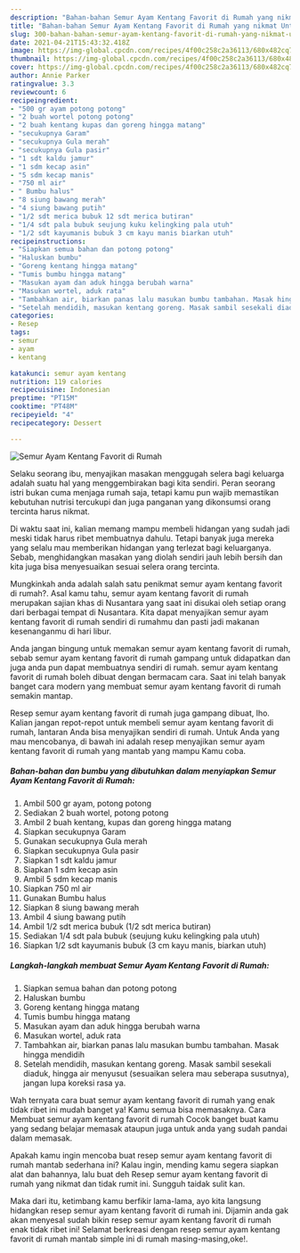 ```yaml
---
description: "Bahan-bahan Semur Ayam Kentang Favorit di Rumah yang nikmat Untuk Jualan"
title: "Bahan-bahan Semur Ayam Kentang Favorit di Rumah yang nikmat Untuk Jualan"
slug: 300-bahan-bahan-semur-ayam-kentang-favorit-di-rumah-yang-nikmat-untuk-jualan
date: 2021-04-21T15:43:32.418Z
image: https://img-global.cpcdn.com/recipes/4f00c258c2a36113/680x482cq70/semur-ayam-kentang-favorit-di-rumah-foto-resep-utama.jpg
thumbnail: https://img-global.cpcdn.com/recipes/4f00c258c2a36113/680x482cq70/semur-ayam-kentang-favorit-di-rumah-foto-resep-utama.jpg
cover: https://img-global.cpcdn.com/recipes/4f00c258c2a36113/680x482cq70/semur-ayam-kentang-favorit-di-rumah-foto-resep-utama.jpg
author: Annie Parker
ratingvalue: 3.3
reviewcount: 6
recipeingredient:
- "500 gr ayam potong potong"
- "2 buah wortel potong potong"
- "2 buah kentang kupas dan goreng hingga matang"
- "secukupnya Garam"
- "secukupnya Gula merah"
- "secukupnya Gula pasir"
- "1 sdt kaldu jamur"
- "1 sdm kecap asin"
- "5 sdm kecap manis"
- "750 ml air"
- " Bumbu halus"
- "8 siung bawang merah"
- "4 siung bawang putih"
- "1/2 sdt merica bubuk 12 sdt merica butiran"
- "1/4 sdt pala bubuk seujung kuku kelingking pala utuh"
- "1/2 sdt kayumanis bubuk 3 cm kayu manis biarkan utuh"
recipeinstructions:
- "Siapkan semua bahan dan potong potong"
- "Haluskan bumbu"
- "Goreng kentang hingga matang"
- "Tumis bumbu hingga matang"
- "Masukan ayam dan aduk hingga berubah warna"
- "Masukan wortel, aduk rata"
- "Tambahkan air, biarkan panas lalu masukan bumbu tambahan. Masak hingga mendidih"
- "Setelah mendidih, masukan kentang goreng. Masak sambil sesekali diaduk, hingga air menyusut (sesuaikan selera mau seberapa susutnya), jangan lupa koreksi rasa ya."
categories:
- Resep
tags:
- semur
- ayam
- kentang

katakunci: semur ayam kentang 
nutrition: 119 calories
recipecuisine: Indonesian
preptime: "PT15M"
cooktime: "PT48M"
recipeyield: "4"
recipecategory: Dessert

---
```



![Semur Ayam Kentang Favorit di Rumah](https://img-global.cpcdn.com/recipes/4f00c258c2a36113/680x482cq70/semur-ayam-kentang-favorit-di-rumah-foto-resep-utama.jpg)

Selaku seorang ibu, menyajikan masakan menggugah selera bagi keluarga adalah suatu hal yang menggembirakan bagi kita sendiri. Peran seorang istri bukan cuma menjaga rumah saja, tetapi kamu pun wajib memastikan kebutuhan nutrisi tercukupi dan juga panganan yang dikonsumsi orang tercinta harus nikmat.

Di waktu  saat ini, kalian memang mampu membeli hidangan yang sudah jadi meski tidak harus ribet membuatnya dahulu. Tetapi banyak juga mereka yang selalu mau memberikan hidangan yang terlezat bagi keluarganya. Sebab, menghidangkan masakan yang diolah sendiri jauh lebih bersih dan kita juga bisa menyesuaikan sesuai selera orang tercinta. 



Mungkinkah anda adalah salah satu penikmat semur ayam kentang favorit di rumah?. Asal kamu tahu, semur ayam kentang favorit di rumah merupakan sajian khas di Nusantara yang saat ini disukai oleh setiap orang dari berbagai tempat di Nusantara. Kita dapat menyajikan semur ayam kentang favorit di rumah sendiri di rumahmu dan pasti jadi makanan kesenanganmu di hari libur.

Anda jangan bingung untuk memakan semur ayam kentang favorit di rumah, sebab semur ayam kentang favorit di rumah gampang untuk didapatkan dan juga anda pun dapat membuatnya sendiri di rumah. semur ayam kentang favorit di rumah boleh dibuat dengan bermacam cara. Saat ini telah banyak banget cara modern yang membuat semur ayam kentang favorit di rumah semakin mantap.

Resep semur ayam kentang favorit di rumah juga gampang dibuat, lho. Kalian jangan repot-repot untuk membeli semur ayam kentang favorit di rumah, lantaran Anda bisa menyajikan sendiri di rumah. Untuk Anda yang mau mencobanya, di bawah ini adalah resep menyajikan semur ayam kentang favorit di rumah yang mantab yang mampu Kamu coba.

<!--inarticleads1-->

##### Bahan-bahan dan bumbu yang dibutuhkan dalam menyiapkan Semur Ayam Kentang Favorit di Rumah:

1. Ambil 500 gr ayam, potong potong
1. Sediakan 2 buah wortel, potong potong
1. Ambil 2 buah kentang, kupas dan goreng hingga matang
1. Siapkan secukupnya Garam
1. Gunakan secukupnya Gula merah
1. Siapkan secukupnya Gula pasir
1. Siapkan 1 sdt kaldu jamur
1. Siapkan 1 sdm kecap asin
1. Ambil 5 sdm kecap manis
1. Siapkan 750 ml air
1. Gunakan  Bumbu halus
1. Siapkan 8 siung bawang merah
1. Ambil 4 siung bawang putih
1. Ambil 1/2 sdt merica bubuk (1/2 sdt merica butiran)
1. Sediakan 1/4 sdt pala bubuk (seujung kuku kelingking pala utuh)
1. Siapkan 1/2 sdt kayumanis bubuk (3 cm kayu manis, biarkan utuh)




<!--inarticleads2-->

##### Langkah-langkah membuat Semur Ayam Kentang Favorit di Rumah:

1. Siapkan semua bahan dan potong potong
1. Haluskan bumbu
1. Goreng kentang hingga matang
1. Tumis bumbu hingga matang
1. Masukan ayam dan aduk hingga berubah warna
1. Masukan wortel, aduk rata
1. Tambahkan air, biarkan panas lalu masukan bumbu tambahan. Masak hingga mendidih
1. Setelah mendidih, masukan kentang goreng. Masak sambil sesekali diaduk, hingga air menyusut (sesuaikan selera mau seberapa susutnya), jangan lupa koreksi rasa ya.




Wah ternyata cara buat semur ayam kentang favorit di rumah yang enak tidak ribet ini mudah banget ya! Kamu semua bisa memasaknya. Cara Membuat semur ayam kentang favorit di rumah Cocok banget buat kamu yang sedang belajar memasak ataupun juga untuk anda yang sudah pandai dalam memasak.

Apakah kamu ingin mencoba buat resep semur ayam kentang favorit di rumah mantab sederhana ini? Kalau ingin, mending kamu segera siapkan alat dan bahannya, lalu buat deh Resep semur ayam kentang favorit di rumah yang nikmat dan tidak rumit ini. Sungguh taidak sulit kan. 

Maka dari itu, ketimbang kamu berfikir lama-lama, ayo kita langsung hidangkan resep semur ayam kentang favorit di rumah ini. Dijamin anda gak akan menyesal sudah bikin resep semur ayam kentang favorit di rumah enak tidak ribet ini! Selamat berkreasi dengan resep semur ayam kentang favorit di rumah mantab simple ini di rumah masing-masing,oke!.

